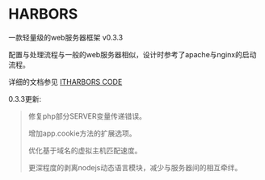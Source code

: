 HARBORS
=======

一款轻量级的web服务器框架 v0.3.3

配置与处理流程与一般的web服务器相似，设计时参考了apache与nginx的启动流程。

详细的文档参见 [ITHARBORS CODE](http://code.itharbors.com/)

0.3.3更新:

  >
  >修复php部分SERVER变量传递错误。
  >
  >增加app.cookie方法的扩展选项。
  >
  >优化基于域名的虚拟主机匹配速度。
  >
  >更深程度的剥离nodejs动态语言模块，减少与服务器间的相互牵绊。
  >